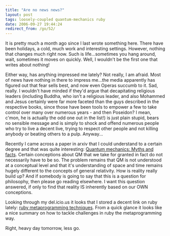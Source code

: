 ```yaml
---
title: "Are no news news?"
layout: post
tags: loosely-coupled quantum-mechanics ruby
date: 2006-09-27 19:44:24
redirect_from: /go/52/
---
```


It is pretty much a month ago since I last wrote something here. There have been holidays, a cold, much work and interesting settings. However, nothing that changes much right now. Such is life...sometimes you hang around, wait, sometimes it moves on quickly. Well, I wouldn&#39;t be the first one that writes about nothing!  

Either way, has anything impressed me lately? Not really, I am afraid. Most of news have nothing in there to impress me...the media apparently has figured out that fear sells best, and now even Operas succumb to it. Sad, really. I wouldn&#39;t have minded if they&#39;d argue that decapitating religious leaders (including Buddha, who isn&#39;t a religious leader, and also Mohammed and Jesus certainly were far more faceted than the guys described in the respective books, since those have been tools to empower a few to take control over many over numerous years - and then Poseidon? I mean, c&#39;mon, he is actually the odd one out in the list!) is just plain stupid, bears no sensible message and is simply to shock and offend numerous people who try to live a decent live, trying to respect other people and not killing anybody or beating others to a pulp. Anyway... 

Recently I came across a paper in arxiv that I could understand to a certain degree and that was quite interesting: [Quantum mechanics: Myths and facts](http://arxiv.org/abs/quant-ph/0609163). Certain conceptions about QM that we take for granted in fact do not necessarily have to be so. The problem remains that QM is not understood at a conceptual level and that it&#39;s understanding of space and time remains hugely different to the concepts of general relativity.  How is reality really build up? And if somebody is going to say that this is a question for philosophy, then please go reading elsewhere. I want this question answered, if only to find that reality IS inherently based on our OWN conceptions.

Looking through my del.icio.us it looks that I stored a decent link on ruby lately:  [ruby metaprogramming techniques](http://ola-bini.blogspot.com/2006/09/ruby-metaprogramming-techniques.html). From a quick glance it looks like a nice summary on how to tackle challenges in ruby the metaprogramming way.

Right, heavy day tomorrow, less go.